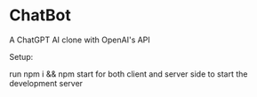 # ChatBot
A ChatGPT AI clone with OpenAI's API

Setup:

run npm i && npm start for both client and server side to start the development server
